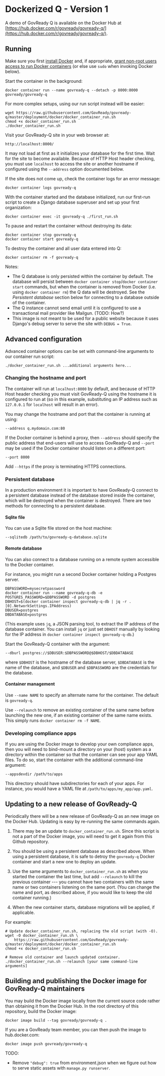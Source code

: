 # Dockerized Q - Version 1

A demo of GovReady Q is available on the Docker Hub at [https://hub.docker.com/r/govready/govready-q/](https://hub.docker.com/r/govready/govready-q/).

## Running

Make sure you first [install Docker](https://docs.docker.com/engine/installation/) and, if appropriate, [grant non-root users access to run Docker containers](https://docs.docker.com/engine/installation/linux/linux-postinstall/#manage-docker-as-a-non-root-user) (or else use `sudo` when invoking Docker below).

Start the container in the background:

	docker container run --name govready-q --detach -p 8000:8000 govready/govready-q

For more complex setups, using our run script instead will be easier:

	wget https://raw.githubusercontent.com/GovReady/govready-q/master/deployment/docker/docker_container_run.sh
	chmod +x docker_container_run.sh
	./docker_container_run.sh

Visit your GovReady-Q site in your web browser at:

	http://localhost:8000/

It may not load at first as it initializes your database for the first time. Wait for the site to become available.
Because of HTTP Host header checking, you must use `localhost` to access the site or another hostname if configured
using the `--address` option documented below.

If the site does not come up, check the container logs for an error message:
	
	docker container logs govready-q

With the container started and the database initialized, run our first-run script to create a Django database superuser and set up your first organization:

	docker container exec -it govready-q ./first_run.sh

To pause and restart the container without destroying its data:

	docker container stop govready-q
	docker container start govready-q

To destroy the container and all user data entered into Q:

	docker container rm -f govready-q

Notes:

* The Q database is only persisted within the container by default. The database will persist between `docker container stop`/`docker container start` commands, but when the container is removed from Docker (i.e. using `docker container rm`) the Q data will be destroyed. See the _Persistent database_ section below for connecting to a database outside of the container.
* The Q instance cannot send email until it is configured to use a transactional mail provider like Mailgun. (TODO: How?)
* This image is not meant to be used for a public website because it uses Django's debug server to serve the site with `DEBUG = True`.

## Advanced configuration

Advanced container options can be set with command-line arguments to our container run script:

	./docker_container_run.sh ...additional arguments here...

### Changing the hostname and port

The container will run at `localhost:8000` by default, and because of HTTP Host header checking
you must visit GovReady-Q using the hostname it is configured to run at (so in this example,
substituting an IP address such as `127.0.0.1` for `localhost` will result in an error).

You may change the hostname and port that the container is running at using:

	--address q.mydomain.com:80

If the Docker container is behind a proxy, then `--address` should specify the public address
that end-users will use to access GovReady-Q and `--port` may be used if the Docker container
should listen on a different port:

	--port 8000

Add `--https` if the proxy is terminating HTTPS connections.

### Persistent database

In a production environment it is important to have GovReady-Q connect to a
persistent database instead of the database stored inside the container,
which will be destroyed when the container is destroyed. There are two methods
for connecting to a persistent database.

#### Sqlite file

You can use a Sqlite file stored on the host machine:

	--sqlitedb /path/to/govready-q-database.sqlite

#### Remote database

You can also connect to a database running on a remote system accessible to
the Docker container.

For instance, you might run a second Docker container holding a Postgres
server.

	DBPASSWORD=mysecretpassword
	docker container run --name govready-q-db -e POSTGRES_PASSWORD=$DBPASSWORD -d postgres
	DBHOST=$(docker container inspect govready-q-db | jq -r .[0].NetworkSettings.IPAddress)
	DBUSER=postgres
	DBDATABASE=postgres

(This example uses `jq`, a JSON parsing tool, to extract the IP address of the database container. You can install `jq` or just set `DBHOST` manually by looking for the IP address in `docker container inspect govready-q-db`.)

Start the GovReady-Q container with the argument:

	--dburl postgres://$DBUSER:$DBPASSWORD@$DBHOST/$DBDATABASE

where `$DBHOST` is the hostname of the database server, `$DBDATABASE` is the name of the database, and `$DBUSER` and `$DBPASSWORD` are the credentials for the database.

#### Container management

Use `--name NAME` to specify an alternate name for the container. The default is `govready-q`.

Use `--relaunch` to remove an existing container of the same name before launching
the new one, if an existing container of the same name exists. This simply runs
`docker container rm -f NAME`.

### Developing compliance apps

If you are using the Docker image to develop your own compliance apps, then
you will need to bind-mount a directory on your (host) system as a directory
within the container so that the container can see your app YAML files. To
do so, start the container with the additional command-line argument:

	--appsdevdir /path/to/apps

This directory should have subdirectories for each of your apps. For instance,
you would have a YAML file at `/path/to/apps/my_app/app.yaml`.


## Updating to a new release of GovReady-Q

Periodically there will be a new release of GovReady-Q as an new image on the Docker Hub. Updating is easy by re-running the same commands again.

1) There may be an update to `docker_container_run.sh`. Since this script is not a part of the Docker image, you will need to get it again from this Github repository.

2) You should be using a persistent database as described above. When using a persistent database, it is safe to detroy the `govready-q` Docker container and start a new one to deploy an update.

3) Use the same arguments to `docker_container_run.sh` as when you started the container the last time, but add `--relaunch` to kill the previous container --- you cannot have two containers with the same name or two containers listening on the same port. (You can change the name and port, as described above, if you would like to keep the old container running.)

4) When the new container starts, database migrations will be applied, if applicable.

For example:

	# Update docker_container_run.sh, replacing the old script (with -O).
	wget -O docker_container_run.sh \
	    https://raw.githubusercontent.com/GovReady/govready-q/master/deployment/docker/docker_container_run.sh
	chmod +x docker_container_run.sh
	
	# Remove old container and launch updated container.
	./docker_container_run.sh --relaunch [your same command-line arguments]


## Building and publishing the Docker image for GovReady-Q maintainers

You may build the Docker image locally from the current source code rather than obtaining it from the Docker Hub. In the root directory of this repository, build the Docker image:

	docker image build --tag govready/govready-q .

If you are a GovReady team member, you can then push the image to hub.docker.com:

	docker image push govready/govready-q

TODO:

* Remove `"debug": true` from environment.json when we figure out how to serve static assets with `manage.py runserver`.
